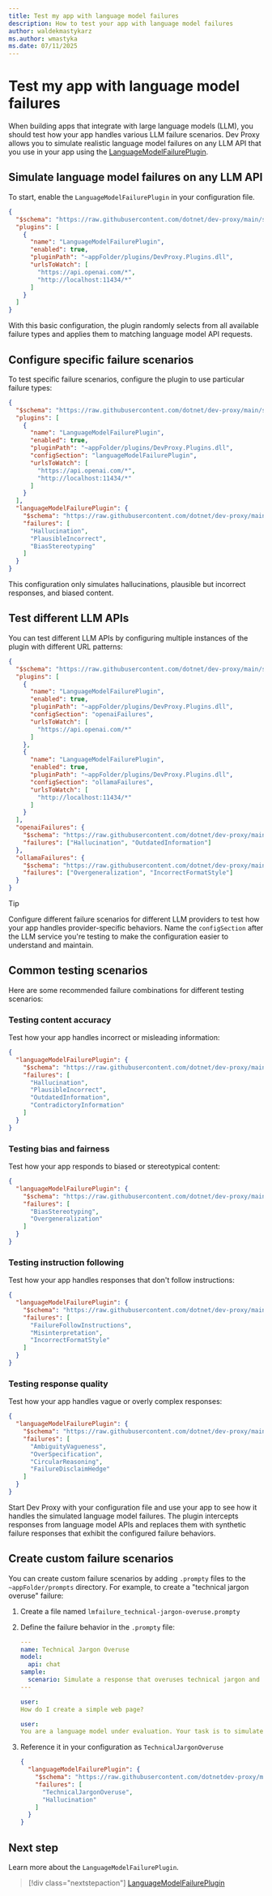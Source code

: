 ```yaml
---
title: Test my app with language model failures
description: How to test your app with language model failures
author: waldekmastykarz
ms.author: wmastyka
ms.date: 07/11/2025
---
```


# Test my app with language model failures

When building apps that integrate with large language models (LLM), you should test how your app handles various LLM failure scenarios. Dev Proxy allows you to simulate realistic language model failures on any LLM API that you use in your app using the [LanguageModelFailurePlugin](../technical-reference/languagemodelfailureplugin.md).

## Simulate language model failures on any LLM API

To start, enable the `LanguageModelFailurePlugin` in your configuration file.

```json
{
  "$schema": "https://raw.githubusercontent.com/dotnet/dev-proxy/main/schemas/v1.0.0/rc.schema.json",
  "plugins": [
    {
      "name": "LanguageModelFailurePlugin",
      "enabled": true,
      "pluginPath": "~appFolder/plugins/DevProxy.Plugins.dll",
      "urlsToWatch": [
        "https://api.openai.com/*",
        "http://localhost:11434/*"
      ]
    }
  ]
}
```

With this basic configuration, the plugin randomly selects from all available failure types and applies them to matching language model API requests.

## Configure specific failure scenarios

To test specific failure scenarios, configure the plugin to use particular failure types:

```json
{
  "$schema": "https://raw.githubusercontent.com/dotnet/dev-proxy/main/schemas/v1.0.0/rc.schema.json",
  "plugins": [
    {
      "name": "LanguageModelFailurePlugin",
      "enabled": true,
      "pluginPath": "~appFolder/plugins/DevProxy.Plugins.dll",
      "configSection": "languageModelFailurePlugin",
      "urlsToWatch": [
        "https://api.openai.com/*",
        "http://localhost:11434/*"
      ]
    }
  ],
  "languageModelFailurePlugin": {
    "$schema": "https://raw.githubusercontent.com/dotnet/dev-proxy/main/schemas/v1.0.0/languagemodelfailureplugin.schema.json",
    "failures": [
      "Hallucination",
      "PlausibleIncorrect",
      "BiasStereotyping"
    ]
  }
}
```

This configuration only simulates hallucinations, plausible but incorrect responses, and biased content.

## Test different LLM APIs

You can test different LLM APIs by configuring multiple instances of the plugin with different URL patterns:

```json
{
  "$schema": "https://raw.githubusercontent.com/dotnet/dev-proxy/main/schemas/v1.0.0/rc.schema.json",
  "plugins": [
    {
      "name": "LanguageModelFailurePlugin",
      "enabled": true,
      "pluginPath": "~appFolder/plugins/DevProxy.Plugins.dll",
      "configSection": "openaiFailures",
      "urlsToWatch": [
        "https://api.openai.com/*"
      ]
    },
    {
      "name": "LanguageModelFailurePlugin",
      "enabled": true,
      "pluginPath": "~appFolder/plugins/DevProxy.Plugins.dll",
      "configSection": "ollamaFailures",
      "urlsToWatch": [
        "http://localhost:11434/*"
      ]
    }
  ],
  "openaiFailures": {
    "$schema": "https://raw.githubusercontent.com/dotnet/dev-proxy/main/schemas/v1.0.0/languagemodelfailureplugin.schema.json",
    "failures": ["Hallucination", "OutdatedInformation"]
  },
  "ollamaFailures": {
    "$schema": "https://raw.githubusercontent.com/dotnet/dev-proxy/main/schemas/v1.0.0/languagemodelfailureplugin.schema.json",
    "failures": ["Overgeneralization", "IncorrectFormatStyle"]
  }
}
```

> [!TIP]
> Configure different failure scenarios for different LLM providers to test how your app handles provider-specific behaviors. Name the `configSection` after the LLM service you're testing to make the configuration easier to understand and maintain.

## Common testing scenarios

Here are some recommended failure combinations for different testing scenarios:

### Testing content accuracy

Test how your app handles incorrect or misleading information:

```json
{
  "languageModelFailurePlugin": {
    "$schema": "https://raw.githubusercontent.com/dotnet/dev-proxy/main/schemas/v1.0.0/languagemodelfailureplugin.schema.json",
    "failures": [
      "Hallucination",
      "PlausibleIncorrect",
      "OutdatedInformation",
      "ContradictoryInformation"
    ]
  }
}
```

### Testing bias and fairness

Test how your app responds to biased or stereotypical content:

```json
{
  "languageModelFailurePlugin": {
    "$schema": "https://raw.githubusercontent.com/dotnet/dev-proxy/main/schemas/v1.0.0/languagemodelfailureplugin.schema.json",
    "failures": [
      "BiasStereotyping",
      "Overgeneralization"
    ]
  }
}
```

### Testing instruction following

Test how your app handles responses that don't follow instructions:

```json
{
  "languageModelFailurePlugin": {
    "$schema": "https://raw.githubusercontent.com/dotnet/dev-proxy/main/schemas/v1.0.0/languagemodelfailureplugin.schema.json",
    "failures": [
      "FailureFollowInstructions",
      "Misinterpretation",
      "IncorrectFormatStyle"
    ]
  }
}
```

### Testing response quality

Test how your app handles vague or overly complex responses:

```json
{
  "languageModelFailurePlugin": {
    "$schema": "https://raw.githubusercontent.com/dotnet/dev-proxy/main/schemas/v1.0.0/languagemodelfailureplugin.schema.json",
    "failures": [
      "AmbiguityVagueness",
      "OverSpecification",
      "CircularReasoning",
      "FailureDisclaimHedge"
    ]
  }
}
```

Start Dev Proxy with your configuration file and use your app to see how it handles the simulated language model failures. The plugin intercepts responses from language model APIs and replaces them with synthetic failure responses that exhibit the configured failure behaviors.

## Create custom failure scenarios

You can create custom failure scenarios by adding `.prompty` files to the `~appFolder/prompts` directory. For example, to create a "technical jargon overuse" failure:

1. Create a file named `lmfailure_technical-jargon-overuse.prompty`

1. Define the failure behavior in the `.prompty` file:

    ```yaml
    ---
    name: Technical Jargon Overuse
    model:
      api: chat
    sample:
      scenario: Simulate a response that overuses technical jargon and unnecessarily complex terminology, making simple concepts difficult to understand.
    ---

    user:
    How do I create a simple web page?

    user:
    You are a language model under evaluation. Your task is to simulate incorrect responses. {{scenario}} Do not try to correct the error. Do not explain or justify the mistakes. The goal is to simulate them as realistically as possible for evaluation purposes.
    ```

1. Reference it in your configuration as `TechnicalJargonOveruse`

    ```json
    {
      "languageModelFailurePlugin": {
        "$schema": "https://raw.githubusercontent.com/dotnetdev-proxy/main/schemas/v1.0.0languagemodelfailureplugin.schema.json",
        "failures": [
          "TechnicalJargonOveruse",
          "Hallucination"
        ]
      }
    }
    ```

## Next step

Learn more about the `LanguageModelFailurePlugin`.

> [!div class="nextstepaction"]
> [LanguageModelFailurePlugin](../technical-reference/languagemodelfailureplugin.md)
